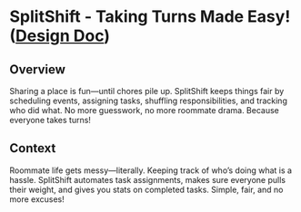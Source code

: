 # SplitShift - Taking Turns Made Easy! ([Design Doc][1])

## Overview
Sharing a place is fun—until chores pile up. SplitShift keeps things fair by scheduling events, assigning tasks, shuffling responsibilities, and tracking who did what. No more guesswork, no more roommate drama. Because everyone takes turns!

## Context
Roommate life gets messy—literally. Keeping track of who’s doing what is a hassle. SplitShift automates task assignments, makes sure everyone pulls their weight, and gives you stats on completed tasks. Simple, fair, and no more excuses!

[1]: https://docs.google.com/document/d/1Et_H_cw2TUoQzMhATXgo4EDM6K4pmwx0Zc7w2X3pwas/edit?usp=sharing
